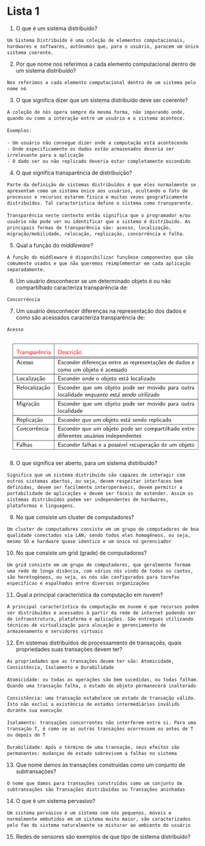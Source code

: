 # Lista 1

1. O que é um sistema distribuído?

```
Um Sistema Distribuído é uma coleção de elementos computacionais, hardwares e softwares, autônomos que, para o usuário, paracem um único sistema coerente.
```


2. Por que nome nos referimos a cada elemento computacional dentro de um sistema distribuído?

```
Nos referimos a cada elemento computacional dentro de um sistema pelo nome nó
```

3. O que significa dizer que um sistema distribuído deve ser coerente?

```
A coleção de nós opera sempre da mesma forma, não imporando onde, quando ou como a interação entre um usuário e o sistema acontece.

Exemplos:

- Um usuário não consegue dizer onde a computação está acontecendo
- Onde especificamente os dados estão armazenados deveria ser irrelevante para a aplicação
- O dado ser ou não replicado deveria estar completamente escondido
```

4. O que significa transparência de distribuição?

```
Parte da definição de sistemas distribuídos é que eles normalmente se apresentam como um sistema único aos usuários, ocultando o fato de processos e recursos estarem fisica e muitas vezes geograficamente distribuídos. Tal característica define o sistema como transparente.

Transparência neste contexto então significa que o programador e/ou usuário não pode ver ou identificar que o sistema é distribuído. As principais formas de transparência são: acesso, localização, migração/mobilidade, relocação, replicação, concorrência e falha.
```

5. Qual a função do *middleware*?

```
A função do middleware é disponibilizar funçõese componentes que são comumente usados e que não queremos reimplementar em cada aplicação separadamente.
```

6. Um usuário desconhecer se um determinado objeto é ou não compartilhado caracteriza transparência de:

```
Concorrência
```

7. Um usuário desconhecer diferenças na representação dos dados e como são acessados caracteriza transparência de:

```
Acesso
```

![transparencias.png](./assets/transparencias.png)

8. O que significa ser aberto, para um sistema distribuído?

```
Significa que um sistema distribuído são capazes de interagir com outros sistemas abertos, ou seja, devem respeitar interfaces bem definidas, devem ser facilmente interoperáveis, devem permitir a portabilidade de aplicações e devem ser fáceis de estender. Assim os sistemas distribuídos podem ser independentes de hardwares, plataformas e linguagens.
```

9. No que consiste um cluster de computadores?

```
Um cluster de computadores consiste em um grupo de computadores de boa qualidade conectados via LAN, sendo todos eles homogêneos, ou seja, mesmo SO e hardware quase identico e um único nó gerenciador
```

10. No que consiste um grid (grade) de computadores?

```
Um grid consiste em um grupo de computadores, que geralmente formam uma rede de longa disância, com vários nós vindo de todos os cantos, são heretogêneos, ou seja, os nós são configurados para tarefas específicas e espalhados entre diversas organizações
```

11. Qual a principal característica da computação em nuvem?

```
A principal característica da computação em nuvem é que recursos podem ser distribuídos e acessados à partir da rede de internet podendo ser de infraestrutura, plataforma e aplicações. São entregues utilizando técnicas de virtualização para alocação e gerenciamento de armazenamento e servidores virtuais
```

12. Em sistemas distribuídos de processamento de transaçoẽs, quais propriedades suas transações devem ter?

```
As propriedades que as transações devem ter são: Atomicidade, Consistência, Isolamento e Durabilidade

Atomicidade: ou todas as operações são bem sucedidas, ou todas falham. Quando uma transação falha, o estado do objeto permanecerá inalterado

Consistência: uma transação estabelece um estado de transação válido. Isto não exclui a existência de estados intermediários inválids durante sua execução

Isolamento: transações concorrentes não interferem entre si. Para uma transação T, é como se as outras transações ocorressem ou antes de T ou depois de T

Durabilidade: Após o término de uma transação, seus efeitos são permanentes: mudanças de estado sobrevivem a falhas no sistema
```

13. Que nome damos às transações construídas como um conjunto de subtransações?

```
O nome que damos para transações construídas como um conjunto de subtransações são Transações distribuídas ou Transações aninhadas
```

14. O que é um sistema pervasivo?

```
Um sistema pervasivo é um sistema com nós pequenos, móveis e normalmente embutidos em um sistema muito maior, são caracterizados pelo fao do sistema naturalmente se misturar ao ambiente do usuário
```

15. Redes de sensores são exemplos de que tipo de sistema distribuído?

```

```
